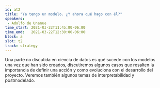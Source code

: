 ```yaml
---
id: at2
title: "Ya tengo un modelo. ¿Y ahora qué hago con él?"
speakers:
 - Adolfo de Unanue
time_start: 2021-03-22T11:45:00-06:00
time_end:   2021-03-22T12:30:00-06:00
block: a
slot: t2
track: strategy
---
```


Una parte no discutida en ciencia de datos es qué sucede con los modelos una vez que han sido creados, discutiremos algunos casos que resalten la importancia de definir una acción y como evoluciona con el desarrollo del proyecto. Veremos también algunos temas de interpretabilidad y postmodelado.